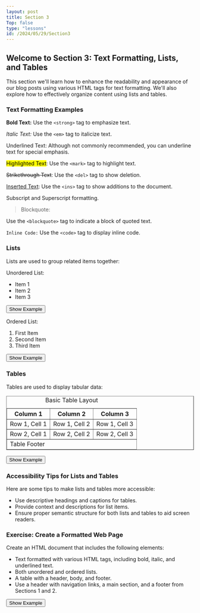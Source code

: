 ```yaml
---
layout: post
title: Section 3
Top: false
type: "lessons"
id: /2024/05/29/Section3
---
```

## Welcome to Section 3: Text Formatting, Lists, and Tables

This section we'll learn how to enhance the readability and appearance of our blog posts using various HTML tags for text formatting. We'll also explore how to effectively organize content using lists and tables.

### Text Formatting Examples

**Bold Text:** Use the `<strong>` tag to emphasize text.

_Italic Text:_ Use the `<em>` tag to italicize text.

Underlined Text: Although not commonly recommended, you can underline text for special emphasis.

<mark>Highlighted Text</mark>: Use the `<mark>` tag to highlight text.

<del>Strikethrough Text</del>: Use the `<del>` tag to show deletion.

<ins>Inserted Text</ins>: Use the `<ins>` tag to show additions to the document.

Subscript and Superscript formatting.

> Blockquote:

Use the `<blockquote>` tag to indicate a block of quoted text.

`Inline Code:` Use the `<code>` tag to display inline code.

### Lists

Lists are used to group related items together:

Unordered List:

*   Item 1
*   Item 2
*   Item 3

<button class="show-example-btn">Show Example</button>
<pre class="example-code" style="display: none;">
&lt;ul&gt;
  &lt;li&gt;Item 1&lt;/li&gt;
  &lt;li&gt;Item 2&lt;/li&gt;
  &lt;li&gt;Item 3&lt;/li&gt;
&lt;/ul&gt;
    </pre>


Ordered List:

1.  First Item
2.  Second Item
3.  Third Item

  <button class="show-example-btn">Show Example</button>
<pre class="example-code" style="display: none;">
&lt;ol&gt;
  &lt;li&gt;First Item&lt;/li&gt;
  &lt;li&gt;Second Item&lt;/li&gt;
  &lt;li&gt;Third Item&lt;/li&gt;
&lt;/ol&gt;
    </pre>


### Tables

Tables are used to display tabular data:

<table border="1">
  <caption>Basic Table Layout</caption>
  <thead>
    <tr>
      <th>Column 1</th>
      <th>Column 2</th>
      <th>Column 3</th>
    </tr>
  </thead>
  <tbody>
    <tr>
      <td>Row 1, Cell 1</td>
      <td>Row 1, Cell 2</td>
      <td>Row 1, Cell 3</td>
    </tr>
    <tr>
      <td>Row 2, Cell 1</td>
      <td>Row 2, Cell 2</td>
      <td>Row 2, Cell 3</td>
    </tr>
  </tbody>
  <tfoot>
    <tr>
      <td colspan="3">Table Footer</td>
    </tr>
  </tfoot>
</table>
  <button class="show-example-btn">Show Example</button>
<pre class="example-code" style="display: none;">
&lt;table border="1"&gt;
  &lt;caption&gt;Basic Table Layout&lt;/caption&gt;
  &lt;thead&gt;
    &lt;tr&gt;
      &lt;th&gt;Column 1&lt;/th&gt;
      &lt;th&gt;Column 2&lt;/th&gt;
      &lt;th&gt;Column 3&lt;/th&gt;
    &lt;/tr&gt;
  &lt;/thead&gt;
  &lt;tbody&gt;
    &lt;tr&gt;
      &lt;td&gt;Row 1, Cell 1&lt;/td&gt;
      &lt;td&gt;Row 1, Cell 2&lt;/td&gt;
      &lt;td&gt;Row 1, Cell 3&lt;/td&gt;
    &lt;/tr&gt;
    &lt;tr&gt;
      &lt;td&gt;Row 2, Cell 1&lt;/td&gt;
      &lt;td&gt;Row 2, Cell 2&lt;/td&gt;
      &lt;td&gt;Row 2, Cell 3&lt;/td&gt;
    &lt;/tr&gt;
  &lt;/tbody&gt;
  &lt;tfoot&gt;
    &lt;tr&gt;
      &lt;td colspan="3"&gt;Table Footer&lt;/td&gt;
    &lt;/tr&gt;
  &lt;/tfoot&gt;
&lt;/table&gt;
    </pre>

### Accessibility Tips for Lists and Tables

Here are some tips to make lists and tables more accessible:

*   Use descriptive headings and captions for tables.
*   Provide context and descriptions for list items.
*   Ensure proper semantic structure for both lists and tables to aid screen readers.

### Exercise: Create a Formatted Web Page

Create an HTML document that includes the following elements:

*   Text formatted with various HTML tags, including bold, italic, and underlined text.
*   Both unordered and ordered lists.
*   A table with a header, body, and footer.
*   Use a header with navigation links, a main section, and a footer from Sections 1 and 2.

  <button class="show-example-btn">Show Example</button>
<pre class="example-code" style="display: none;">
&lt;!DOCTYPE html&gt;
&lt;html&gt;
&lt;head&gt;
    &lt;title&gt;My Formatted Web Page&lt;/title&gt;
&lt;/head&gt;
&lt;body&gt;
    &lt;header&gt;
        &lt;h1&gt;Welcome to My Web Page&lt;/h1&gt;
        &lt;nav&gt;
            &lt;ul&gt;
                &lt;li&gt;&lt;a href="index.html"&gt;Home&lt;/a&gt;&lt;/li&gt;
                &lt;li&gt;&lt;a href="about.html"&gt;About&lt;/a&gt;&lt;/li&gt;
                &lt;li&gt;&lt;a href="contact.html"&gt;Contact&lt;/a&gt;&lt;/li&gt;
            &lt;/ul&gt;
        &lt;/nav&gt;
    &lt;/header&gt;
    &lt;section&gt;
        &lt;h2&gt;Main Content&lt;/h2&gt;
        &lt;article&gt;
            &lt;h3&gt;Article Title&lt;/h3&gt;
            &lt;p&gt;&lt;strong&gt;This is bold text.&lt;/strong&gt; &lt;em&gt;This is italic text.&lt;/em&gt; &lt;u&gt;This is underlined text.&lt;/u&gt;&lt;/p&gt;
            &lt;blockquote&gt;This is a blockquote.&lt;/blockquote&gt;
            &lt;p&gt;Inline code example: &lt;code&gt;&lt;strong&gt;strong&lt;/strong&gt;&lt;/code&gt;&lt;/p&gt;
        &lt;/article&gt;
    &lt;/section&gt;
    &lt;aside&gt;
        &lt;h3&gt;Related Content&lt;/h3&gt;
        &lt;p&gt;This is some related content.&lt;/p&gt;
    &lt;/aside&gt;
    &lt;section&gt;
        &lt;h2&gt;Lists and Tables&lt;/h2&gt;
        &lt;h3&gt;Unordered List&lt;/h3&gt;
        &lt;ul&gt;
            &lt;li&gt;Item 1&lt;/li&gt;
            &lt;li&gt;Item 2&lt;/li&gt;
            &lt;li&gt;Item 3&lt;/li&gt;
        &lt;/ul&gt;
        &lt;h3&gt;Ordered List&lt;/h3&gt;
        &lt;ol&gt;
            &lt;li&gt;First Item&lt;/li&gt;
            &lt;li&gt;Second Item&lt;/li&gt;
            &lt;li&gt;Third Item&lt;/li&gt;
        &lt;/ol&gt;
        &lt;h3&gt;Table&lt;/h3&gt;
        &lt;table border="1"&gt;
            &lt;caption&gt;Basic Table Layout&lt;/caption&gt;
            &lt;thead&gt;
                &lt;tr&gt;
                    &lt;th&gt;Column 1&lt;/th&gt;
                    &lt;th&gt;Column 2&lt;/th&gt;
                    &lt;th&gt;Column 3&lt;/th&gt;
                &lt;/tr&gt;
            &lt;/thead&gt;
            &lt;tbody&gt;
                &lt;tr&gt;
                    &lt;td&gt;Row 1, Cell 1&lt;/td&gt;
                    &lt;td&gt;Row 1, Cell 2&lt;/td&gt;
                    &lt;td&gt;Row 1, Cell 3&lt;/td&gt;
                &lt;/tr&gt;
                &lt;tr&gt;
                    &lt;td&gt;Row 2, Cell 1&lt;/td&gt;
                    &lt;td&gt;Row 2, Cell 2&lt;/td&gt;
                    &lt;td&gt;Row 2, Cell 3&lt;/td&gt;
                &lt;/tr&gt;
            &lt;/tbody&gt;
            &lt;tfoot&gt;
                &lt;tr&gt;
                    &lt;td colspan="3"&gt;Table Footer&lt;/td&gt;
                &lt;/tr&gt;
            &lt;/tfoot&gt;
        &lt;/table&gt;
    &lt;/section&gt;
    &lt;footer&gt;
        &lt;p&gt;© 2024 My Web Page&lt;/p&gt;
    &lt;/footer&gt;
&lt;/body&gt;
&lt;/html&gt;
    </pre>